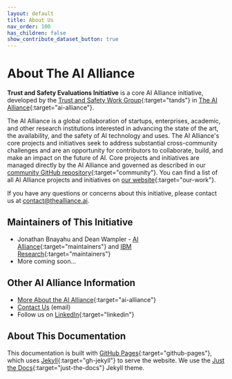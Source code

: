 ```yaml
---
layout: default
title: About Us
nav_order: 100
has_children: false
show_contribute_dataset_button: true
---
```


# About The AI Alliance

**Trust and Safety Evaluations Initiative** is a core AI Alliance initiative, developed by the [Trust and Safety Work Group](https://thealliance.ai/focus-areas/trust-and-safety){:target="tands"} in [The AI Alliance](https://thealliance.ai){:target="ai-alliance"}. 

The AI Alliance is a global collaboration of startups, enterprises, academic, and other research institutions interested in advancing the state of the art, the availability, and the safety of AI technology and uses. The AI Alliance's core projects and initiatives seek to address substantial cross-community challenges and are an opportunity for contributors to collaborate, build, and make an impact on the future of AI. Core projects and initiatives are managed directly by the AI Alliance and governed as described in our [community GitHub repository](https://github.com/The-AI-Alliance/community){:target="community"}. You can find a list of all AI Alliance projects and initiatives on [our website](https://thealliance.ai/our-work){:target="our-work"}.

If you have any questions or concerns about this initiative, please contact us at [contact@thealliance.ai](mailto:contact@thealliance.ai).

## Maintainers of This Initiative

* Jonathan Bnayahu and Dean Wampler - [AI Alliance](https://thealliance.ai){:target="maintainers"} and [IBM Research](https://research.ibm.com/){:target="maintainers"}
* More coming soon...

## Other AI Alliance Information

* [More About the AI Alliance](https://thealliance.ai/about-aia){:target="ai-alliance"}
* [Contact Us](mailto:contact@thealliance.ai) (email)
* Follow us on [LinkedIn](https://www.linkedin.com/company/the-aialliance/){:target="linkedin"}

## About This Documentation

This documentation is built with [GitHub Pages](https://pages.github.com/){:target="github-pages"}, which uses [Jekyll](https://github.com/jekyll/jekyll){:target="gh-jekyll"} to serve the website. We use the [Just the Docs](https://just-the-docs.github.io/just-the-docs/){:target="just-the-docs"} Jekyll theme.
